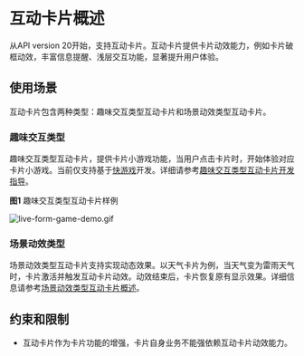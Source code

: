 # 互动卡片概述

从API version 20开始，支持互动卡片。互动卡片提供卡片动效能力，例如卡片破框动效，丰富信息提醒、浅层交互功能，显著提升用户体验。

## 使用场景

互动卡片包含两种类型：趣味交互类型互动卡片和场景动效类型互动卡片。

### 趣味交互类型

趣味交互类型互动卡片，提供卡片小游戏功能，当用户点击卡片时，开始体验对应卡片小游戏。当前仅支持基于[快游戏](https://developer.huawei.com/consumer/cn/doc/quickApp-Guides/quickgame-interact-card-0000002045917828)开发。详细请参考[趣味交互类型互动卡片开发指导](arkts-ui-liveform-funinteraction-development.md)。

**图1** 趣味交互类型互动卡片样例

![live-form-game-demo.gif](figures/live-form-game-demo.gif)

### 场景动效类型

场景动效类型互动卡片支持实现动态效果。以天气卡片为例，当天气变为雷雨天气时，卡片激活并触发互动卡片动效。动效结束后，卡片恢复原有显示效果。详细信息请参考[场景动效类型互动卡片概述](arkts-ui-liveform-sceneanimation-overview.md)。

## 约束和限制
- 互动卡片作为卡片功能的增强，卡片自身业务不能强依赖互动卡片动效能力。
<!--RP1--><!--RP1End-->